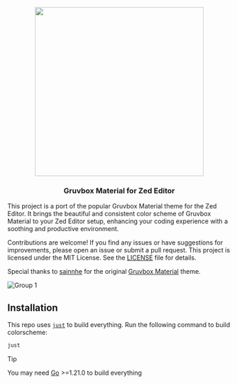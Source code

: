 
<p align="center">
  <img width="380" src="https://github.com/user-attachments/assets/bce75d06-3f43-4651-98b1-ddef153bc4c0" />
</p>

<h3 align="center">Gruvbox Material for Zed Editor</h3>

This project is a port of the popular Gruvbox Material theme for the Zed Editor. It brings the beautiful and consistent color scheme of Gruvbox Material to your Zed Editor setup, enhancing your coding experience with a soothing and productive environment.

Contributions are welcome! If you find any issues or have suggestions for improvements, please open an issue or submit a pull request. This project is licensed under the MIT License. See the [LICENSE](LICENSE) file for details.

Special thanks to [sainnhe](https://github.com/sainnhe) for the original [Gruvbox Material](https://github.com/sainnhe/gruvbox-material) theme.

![Group 1](https://github.com/user-attachments/assets/99a181b7-66e8-49eb-a8fb-d0f4ff4c8bdc)


## Installation
This repo uses [`just`](https://github.com/casey/just) to build everything. Run the following command to build colorscheme:

```bash
just
```

> [!TIP]
> You may need [Go](https://go.dev/) >=1.21.0 to build everything
